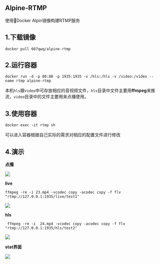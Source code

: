 ## Alpine-RTMP

使用🐋Docker Alpin镜像构建RTMP服务

## 1.下载镜像
~~~shell
docker pull 607qwq/alpine-rtmp
~~~
## 2.运行容器
~~~shell
docker run -d -p 80:80 -p 1935:1935 -v /hls:/hls -v /video:/video --name rtmp alpine-rtmp
~~~
本机`hls`跟`video`中可存放相应的音视频文件，`hls`目录中文件主要用**ffmpeg**来推流，`video`目录中的文件主要用来点播使用。

## 3.使用容器

~~~shell
docker exec -it rtmp sh
~~~

可以进入容器根据自己实际的需求对相应的配置文件进行修改

## 4.演示

**点播**

![](img/1.png)

**live**

~~~shell
ffmpeg -re -i 23.mp4 -vcodec copy -acodec copy -f flv "rtmp://127.0.0.1:1935/live/test1"
~~~

![](img/2.png)

**hls**

~~~shell
 ffmpeg -re -i  24.mp4 -vcodec copy -acodec copy -f flv "rtmp://127.0.0.1:1935/hls/test2"
~~~

![](img/3.png)

**stat界面**

![](img/4.png)


